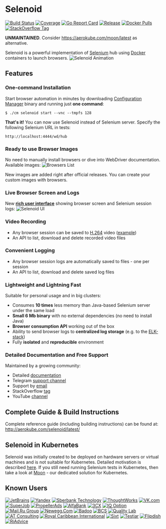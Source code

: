 # Selenoid
[![Build Status](https://github.com/aerokube/selenoid/workflows/build/badge.svg)](https://github.com/aerokube/selenoid/actions?query=workflow%3Abuild)
[![Coverage](https://codecov.io/github/aerokube/selenoid/coverage.svg)](https://codecov.io/gh/aerokube/selenoid)
[![Go Report Card](https://goreportcard.com/badge/github.com/aerokube/selenoid)](https://goreportcard.com/report/github.com/aerokube/selenoid)
[![Release](https://img.shields.io/github/release/aerokube/selenoid.svg)](https://github.com/aerokube/selenoid/releases/latest)
[![Docker Pulls](https://img.shields.io/docker/pulls/aerokube/selenoid.svg)](https://hub.docker.com/r/aerokube/selenoid)
[![StackOverflow Tag](https://img.shields.io/badge/stackoverflow-selenoid-orange.svg?style=flat)](https://stackoverflow.com/questions/tagged/selenoid)

**UNMAINTAINED**. Consider https://aerokube.com/moon/latest as alternative.

Selenoid is a powerful implementation of [Selenium](http://github.com/SeleniumHQ/selenium) hub using [Docker](https://docker.com/) containers to launch browsers.
![Selenoid Animation](docs/img/selenoid-animation.gif)

## Features

### One-command Installation
Start browser automation in minutes by downloading [Configuration Manager](https://github.com/aerokube/cm/releases) binary and running just **one command**:
```
$ ./cm selenoid start --vnc --tmpfs 128
```
**That's it!** You can now use Selenoid instead of Selenium server. Specify the following Selenium URL in tests:
```
http://localhost:4444/wd/hub
```

### Ready to use Browser Images
No need to manually install browsers or dive into WebDriver documentation. Available images:
![Browsers List](docs/img/browsers-list.gif)

New images are added right after official releases. You can create your custom images with browsers. 

### Live Browser Screen and Logs
New **[rich user interface]((https://github.com/aerokube/selenoid-ui))** showing browser screen and Selenium session logs:
![Selenoid UI](docs/img/selenoid-ui.png)

### Video Recording
* Any browser session can be saved to [H.264](https://en.wikipedia.org/wiki/H.264/MPEG-4_AVC) video ([example](https://www.youtube.com/watch?v=maB298oO5cI))
* An API to list, download and delete recorded video files

### Convenient Logging

* Any browser session logs are automatically saved to files - one per session
* An API to list, download and delete saved log files

### Lightweight and Lightning Fast
Suitable for personal usage and in big clusters:
* Consumes **10 times** less memory than Java-based Selenium server under the same load
* **Small 6 Mb binary** with no external dependencies (no need to install Java)
* **Browser consumption API** working out of the box
* Ability to send browser logs to **centralized log storage** (e.g. to the [ELK-stack](https://logz.io/learn/complete-guide-elk-stack/))
* Fully **isolated** and **reproducible** environment

### Detailed Documentation and Free Support
Maintained by a growing community:
* Detailed [documentation](http://aerokube.com/selenoid/latest/)
* Telegram [support channel](https://t.me/aerokube)
* Support by [email](mailto:support@aerokube.com)
* StackOverflow [tag](https://stackoverflow.com/questions/tagged/selenoid)
* YouTube [channel](https://www.youtube.com/channel/UC9HvE3FNfTvftzpvXi9c69g)

## Complete Guide & Build Instructions

Complete reference guide (including building instructions) can be found at: http://aerokube.com/selenoid/latest/

## Selenoid in Kubernetes

Selenoid was initially created to be deployed on hardware servers or virtual machines and is not suitable for Kubernetes. Detailed motivation is described [here](https://aerokube.com/selenoid/latest/#_selenoid_in_kubernetes). If you still need running Selenium tests in Kubernetes, then take a look at [Moon](https://github.com/aerokube/moon/) - our dedicated solution for Kubernetes. 

## Known Users

[![JetBrains](docs/img/logo/jetbrains.png)](http://jetbrains.com/) [![Yandex](docs/img/logo/yandex.png)](https://yandex.com/company/) [![Sberbank Technology](docs/img/logo/sbertech.png)](http://sber-tech.com/) [![ThoughtWorks](docs/img/logo/thoughtworks.png)](https://thoughtworks.com/) [![VK.com](docs/img/logo/vk.png)](https://vk.com/) [![SuperJob](docs/img/logo/superjob.png)](http://superjob.ru/) [![PropellerAds](docs/img/logo/propellerads.png)](http://propellerads.com/) [![AlfaBank](docs/img/logo/alfabank.png)](https://alfabank.com/) [![3CX](docs/img/logo/3cx.png)](https://www.3cx.com/) [![IQ Option](docs/img/logo/iq_option.png)](https://iqoption.com/) [![Mail.Ru Group](docs/img/logo/mail_ru.png)](https://corp.mail.ru/en/) [![Newegg.Com](docs/img/logo/newegg.png)](https://newegg.com/) [![Badoo](docs/img/logo/badoo.png)](https://badoo.com/team/) [![BCS](docs/img/logo/bcs.png)](https://bcs.ru/) [![Quality Lab](docs/img/logo/quality-lab.png)](https://quality-lab.ru) [![AT Consulting](docs/img/logo/at-consulting.png)](https://www.at-consulting.ru/) [![Royal Caribbean International](docs/img/logo/royal-caribbean.png)](https://www.royalcaribbean.com/) [![Sixt](docs/img/logo/sixt.png)](https://sixt.com/) [![Testjar](docs/img/logo/testjar.png)](http://www.testjar.com/) [![Flipdish](docs/img/logo/flipdish.png)](https://www.flipdish.com/) [![RiAdvice](docs/img/logo/riadvice.png)](https://riadvice.tn/)


